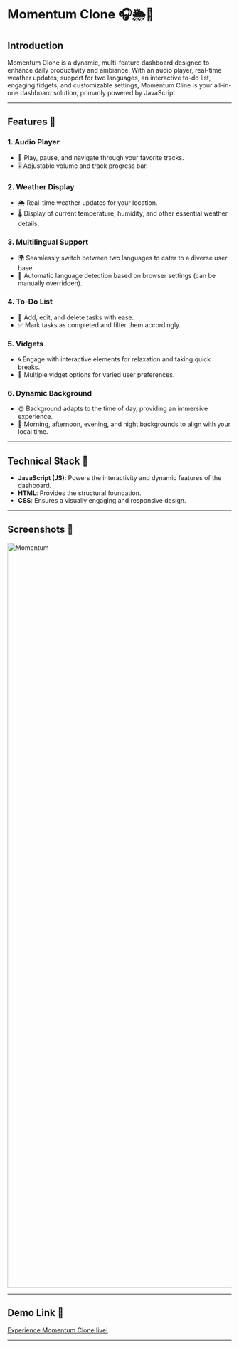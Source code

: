 # Momentum Clone 🎧🌦️📝

## Introduction
Momentum Clone is a dynamic, multi-feature dashboard designed to enhance daily productivity and ambiance. With an audio player, real-time weather updates, support for two languages, an interactive to-do list, engaging fidgets, and customizable settings, Momentum Cline is your all-in-one dashboard solution, primarily powered by JavaScript.

---

## Features 🌟

### 1. Audio Player
- 🎵 Play, pause, and navigate through your favorite tracks.
- 🎚️ Adjustable volume and track progress bar.

### 2. Weather Display
- 🌦️ Real-time weather updates for your location.
- 🌡️ Display of current temperature, humidity, and other essential weather details.

### 3. Multilingual Support
- 🌍 Seamlessly switch between two languages to cater to a diverse user base.
- 🔄 Automatic language detection based on browser settings (can be manually overridden).

### 4. To-Do List
- 📝 Add, edit, and delete tasks with ease.
- ✅ Mark tasks as completed and filter them accordingly.

### 5. Vidgets
- 🌀 Engage with interactive elements for relaxation and taking quick breaks.
- 🔵 Multiple vidget options for varied user preferences.

### 6. Dynamic Background
- 🌞 Background adapts to the time of day, providing an immersive experience.
- 🌌 Morning, afternoon, evening, and night backgrounds to align with your local time.

---

## Technical Stack 💼

- **JavaScript (JS)**: Powers the interactivity and dynamic features of the dashboard.
- **HTML**: Provides the structural foundation.
- **CSS**: Ensures a visually engaging and responsive design.

---


## Screenshots 📸
<img width="1675" alt="Momentum" src="https://github.com/Tanyaa-a/Momentum-clone/assets/120506794/863729b5-9370-486a-927d-a52d697abea5">




---

## Demo Link 🔗
[Experience Momentum Clone live!](your-demo-link-here)

---
